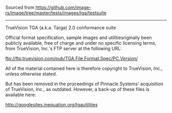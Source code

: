 Sourced from https://github.com/image-rs/image/tree/master/tests/images/tga/testsuite

---

TrueVision TGA (a.k.a. Targa) 2.0 conformance suite

Official format specification, sample images and utilitiesriginally been publicly available, free of
charge and under no specific licensing terms, from TrueVision, Inc.'s  FTP
server at the following URL:

ftp://ftp.truevision.com/pub/TGA.File.Format.Spec/PC.Version/

All of the material contained here is therefore copyright to TrueVision, Inc.,
unless otherwise stated.

But has been removed in the proceedings of Pinnacle Systems' acquisition of
TrueVision, Inc., as outdated. However, a back-up of these files is available
here:

http://googlesites.inequation.org/tgautilities
